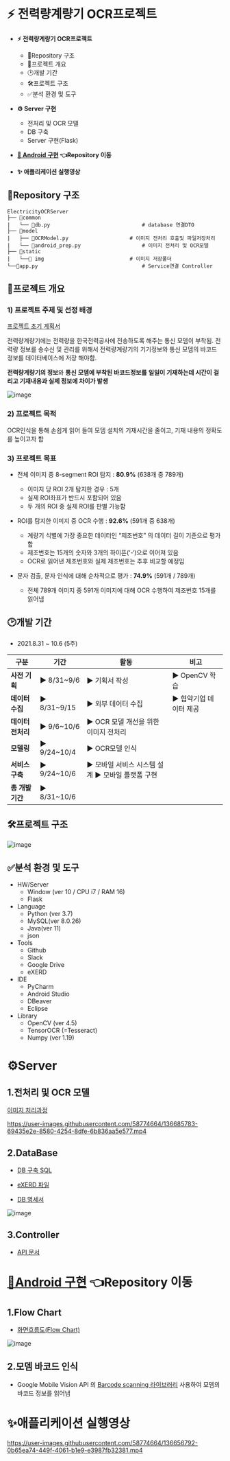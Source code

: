 # ⚡ 전력량계량기 OCR프로젝트

- **⚡ 전력량계량기 OCR프로젝트**
  - 📁Repository 구조
  - 📌프로젝트 개요
  - 🕑개발 기간
  - 🛠프로젝트 구조
  - ✅분석 환경 및 도구
- **⚙ Server 구현**
  - 전처리 및 OCR 모델
  - DB 구축
  - Server 구현(Flask)
- **[📱 Android 구현](https://github.com/yujapie/ElectricityMeterOCR) 👈Repository 이동**

- **✨ 애플리케이션 실행영상**



## 📁Repository 구조

```
ElectricityOCRServer
├── 📁common
|	└── 📃db.py				    	        # database 연결DTO
├── 📁model
|	├── 📃OCRModel.py					# 이미지 전처리 호출및 파일저장처리
|	└── 📃android_prep.py					# 이미지 전처리 및 OCR모델
├── 📁static
|	└──📁 img					        # 이미지 저장폴더
└──📃app.py					                # Service연결 Controller
```



## 📌프로젝트 개요

### 1) 프로젝트 주제 및 선정 배경

[프로젝트 초기 계획서](https://magical-goldenrod-6ed.notion.site/65b0ddbbdc774add97819917c1eb5dd9)

전력량계량기에는 전력량을 한국전력공사에 전송하도록 해주는 통신 모뎀이 부착됨. 전력량 정보를 송수신 및 관리를 위해서 전력량계량기의 기기정보와 통신 모뎀의 바코드 정보를 데이터베이스에 저장 해야함.

**전력량계량기의 정보**와 **통신 모뎀에 부착된 바코드정보를** **일일이 기재하는데 시간이 걸리고 기재내용과 실제 정보에 차이가 발생**

![image](https://user-images.githubusercontent.com/58774664/136534302-29f47d5d-fff7-4101-af8b-ca3b8143c832.png)



### 2) 프로젝트 목적

OCR인식을 통해 손쉽게 읽어 들여 모뎀 설치의 기재시간을 줄이고, 기재 내용의 정확도를 높이고자 함



### 3) 프로젝트 목표

- 전체 이미지 중 8-segment ROI 탐지 : **80.9%** (638개 중 789개)
  - 이미지 당 ROI 2개 탐지한 경우 : 5개
  - 실제 ROI좌표가 반드시 포함되어 있음
  - 두 개의 ROI 중 실제 ROI를 판별 가능함



- ROI를 탐지한 이미지 중 OCR 수행 : **92.6%** (591개 중 638개)
  - 계량기 식별에 가장 중요한 데이터인 “제조번호” 의 데이터 길이
     기준으로 평가함
  - 제조번호는 15개의 숫자와 3개의 하이픈(‘-‘)으로 이어져 있음
  - OCR로 읽어낸 제조번호와 실제 제조번호는 추후 비교할 예정임



- 문자 검출, 문자 인식에 대해 순차적으로 평가 :  **74.9%** (591개 / 789개)
  - 전체 789개 이미지 중 591개 이미지에 대해 OCR 수행하여 제조번호 15개를 읽어냄



## 🕑개발 기간

- 2021.8.31 ~ 10.6 (5주)

| **구분**          | **기간**        | **활동**                                                  | **비고**                   |
| ----------------- | --------------- | --------------------------------------------------------- | -------------------------- |
| **사전 기획**     | **▶** 8/31~9/6  | **▶** 기획서 작성                                         | **▶** OpenCV 학습          |
| **데이터 수집**   | **▶** 8/31~9/15 | **▶** 외부 데이터 수집                                    | **▶** 협약기업 데이터 제공 |
| **데이터 전처리** | **▶** 9/6~10/6  | **▶** OCR 모델 개선을 위한 이미지 전처리                  |                            |
| **모델링**        | **▶** 9/24~10/4 | **▶** OCR모델 인식                                        |                            |
| **서비스 구축**   | **▶** 9/24~10/6 | **▶** 모바일 서비스 시스템 설계  **▶** 모바일 플랫폼 구현 |                            |
| **총 개발기간**   | **▶** 8/31~10/6 |                                                           |                            |



## 🛠프로젝트 구조

![image](https://user-images.githubusercontent.com/58774664/136537726-bc984ae7-7562-4519-abc0-c8ef9ccaec4d.png)



## ✅분석 환경 및 도구

- HW/Server
  - Window (ver 10 / CPU i7 / RAM 16)
  - Flask
- Language
  - Python (ver 3.7)
  - MySQL(ver 8.0.26)
  - Java(ver 11)
  - json
- Tools
  - Github
  - Slack
  - Google Drive
  - eXERD
- IDE
  - PyCharm
  - Android Studio
  - DBeaver
  - Eclipse
- Library
  - OpenCV (ver 4.5)
  - TensorOCR (=Tesseract)
  - Numpy (ver 1.19)



# ⚙Server

## 1.전처리 및 OCR 모델

[이미지 처리과정](https://magical-goldenrod-6ed.notion.site/OCR-d23cbc60d81c4265af7a6b6fa5c7588c)

https://user-images.githubusercontent.com/58774664/136685783-69435e2e-8580-4254-8dfe-6b836aa5e577.mp4





## 2.DataBase

- [DB 구축 SQL](https://github.com/2SEHI/OCR-Text-Detection/blob/main/db/CreateTableSQL.sql)

- [eXERD 파일](https://github.com/2SEHI/OCR-Text-Detection/blob/main/db/Electricitydb_MySQL.exerd)

- [DB 명세서](https://magical-goldenrod-6ed.notion.site/DB-96c709ac9e3e4577abfe26913d14922e)

![image](https://user-images.githubusercontent.com/58774664/136549647-fcb7a7e7-2fcf-42b3-ba1f-fa974d161d5a.png)

## 3.Controller

- [API 문서](https://magical-goldenrod-6ed.notion.site/API-5b7ebb411af64518a58d5e12d65899bd)



# [📱Android 구현](https://github.com/yujapie/ElectricityMeterOCR) 👈Repository 이동

## 1.Flow Chart

- [화면흐름도(Flow Chart)](https://whimsical.com/ocr-HQB6W3DWodaLZ3mFEXkQZg)

![image](https://user-images.githubusercontent.com/58774664/136650937-20e6d1e9-8a0d-4dce-9894-3ae28ffd1251.png)

## 2.모뎀 바코드 인식

-  Google Mobile Vision API 의 [Barcode scanning 라이브러리](https://developers.google.com/ml-kit/vision/barcode-scanning) 사용하여 모뎀의 바코드 정보를 읽어냄



# ✨애플리케이션 실행영상
https://user-images.githubusercontent.com/58774664/136656792-0b65ea74-449f-4061-b1e9-e3987fb32381.mp4

